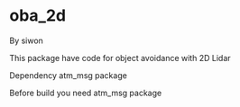 # oba_2d

By siwon 

This package have code for object avoidance with 2D Lidar 

Dependency atm_msg package

Before build you need atm_msg package
 
